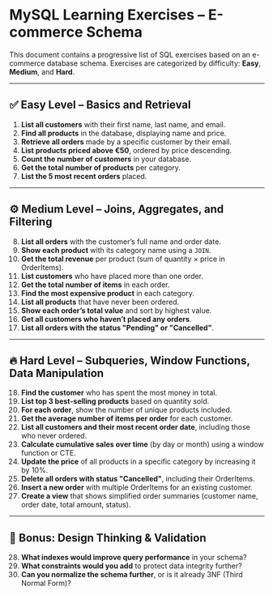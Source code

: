 
# MySQL Learning Exercises – E-commerce Schema

This document contains a progressive list of SQL exercises based on an e-commerce database schema. Exercises are categorized by difficulty: **Easy**, **Medium**, and **Hard**.

---

## ✅ Easy Level – Basics and Retrieval

1. **List all customers** with their first name, last name, and email.
2. **Find all products** in the database, displaying name and price.
3. **Retrieve all orders** made by a specific customer by their email.
4. **List products priced above €50**, ordered by price descending.
5. **Count the number of customers** in your database.
6. **Get the total number of products** per category.
7. **List the 5 most recent orders** placed.

---

## ⚙️ Medium Level – Joins, Aggregates, and Filtering

8. **List all orders** with the customer’s full name and order date.
9. **Show each product** with its category name using a `JOIN`.
10. **Get the total revenue** per product (sum of quantity × price in OrderItems).
11. **List customers** who have placed more than one order.
12. **Get the total number of items** in each order.
13. **Find the most expensive product** in each category.
14. **List all products** that have never been ordered.
15. **Show each order’s total value** and sort by highest value.
16. **Get all customers who haven’t placed any orders**.
17. **List all orders with the status "Pending" or "Cancelled"**.

---

## 🔥 Hard Level – Subqueries, Window Functions, Data Manipulation

18. **Find the customer** who has spent the most money in total.
19. **List top 3 best-selling products** based on quantity sold.
20. **For each order**, show the number of unique products included.
21. **Get the average number of items per order** for each customer.
22. **List all customers and their most recent order date**, including those who never ordered.
23. **Calculate cumulative sales over time** (by day or month) using a window function or CTE.
24. **Update the price** of all products in a specific category by increasing it by 10%.
25. **Delete all orders with status "Cancelled"**, including their OrderItems.
26. **Insert a new order** with multiple OrderItems for an existing customer.
27. **Create a view** that shows simplified order summaries (customer name, order date, total amount, status).

---

## 🧠 Bonus: Design Thinking & Validation

28. **What indexes would improve query performance** in your schema?
29. **What constraints would you add** to protect data integrity further?
30. **Can you normalize the schema further**, or is it already 3NF (Third Normal Form)?
